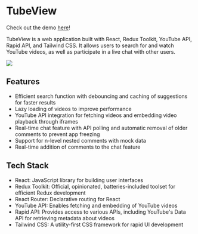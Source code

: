 # TubeView

Check out the demo [here](https://tubeview.vercel.app/)!

TubeView is a web application built with React, Redux Toolkit, YouTube API, Rapid API, and Tailwind CSS. It allows users to search for and watch YouTube videos, as well as participate in a live chat with other users.

[![](https://mermaid.ink/img/pako:eNp1VE2PmzAQ_SvIxyqbhPAZDpWiZKuulErb3baHlh4cPASrgJEx26ZR_vvajgmQBA5gz7z3Zjwe5ogSRgBFqBZYwIbiPcdFXFryOb_V85kVYD08fLReAfMko-U-MkvrByXA6jvQsyOSX_h7g7roaOgGdqwpEy1r1mAgHaUDjWTytQF-sL5XRJ6DjPKeSA69KN9oAawRY5ltGSY6xjPwlPGijbV6frLWOM87nkGec2uSBOo6uka3jrQZIT5yzvgt7ROmef9IRqZ3HsNYs6LKQUAH1Yo94AsIWaTr2vYF9VVtQMiY_cvrwD2AJsigBZRiS2thCMZSj3O29A3WGW4JamupfcfoqWrGihBjitS69XeEDnCbVeuQmLaOcXn-6rbvN8mxk_z14Xe_P2HQLKehQnuNd-irig57xRha56Vd1IW_QF2xsga5SECWhYzSTLMMSNp2Pz9T8XsJKrtqj171jeXifmZ5fv7ZBObCMtshwRgHkorAqiH-klkbX82MuEQTVAAvMCVyGuksYyQykC4UySXB_E-M4vIkcbgR7PVQJihKcV7DBDX6rzfT68r6SKhg_GLM5UWB3B6ROFRq8O1li0jNhJUp3St7w3NpzoSo6mg2U-7pnoqs2U0TVsxqSjJZguxt6c_8hR_ihQN-4GDPcUiys5dhunDtlARze4HR6TRBFS5_MiazErwBvVVB_qHI9r2pO1_adhDYoRt4S2-CDijynantuGG4nNu-6wahIzX-a4H5NPScueu5vuP5i7kkThDo0305z3A9yk_viErH7Q?type=png)](https://mermaid.live/edit#pako:eNp1VE2PmzAQ_SvIxyqbhPAZDpWiZKuulErb3baHlh4cPASrgJEx26ZR_vvajgmQBA5gz7z3Zjwe5ogSRgBFqBZYwIbiPcdFXFryOb_V85kVYD08fLReAfMko-U-MkvrByXA6jvQsyOSX_h7g7roaOgGdqwpEy1r1mAgHaUDjWTytQF-sL5XRJ6DjPKeSA69KN9oAawRY5ltGSY6xjPwlPGijbV6frLWOM87nkGec2uSBOo6uka3jrQZIT5yzvgt7ROmef9IRqZ3HsNYs6LKQUAH1Yo94AsIWaTr2vYF9VVtQMiY_cvrwD2AJsigBZRiS2thCMZSj3O29A3WGW4JamupfcfoqWrGihBjitS69XeEDnCbVeuQmLaOcXn-6rbvN8mxk_z14Xe_P2HQLKehQnuNd-irig57xRha56Vd1IW_QF2xsga5SECWhYzSTLMMSNp2Pz9T8XsJKrtqj171jeXifmZ5fv7ZBObCMtshwRgHkorAqiH-klkbX82MuEQTVAAvMCVyGuksYyQykC4UySXB_E-M4vIkcbgR7PVQJihKcV7DBDX6rzfT68r6SKhg_GLM5UWB3B6ROFRq8O1li0jNhJUp3St7w3NpzoSo6mg2U-7pnoqs2U0TVsxqSjJZguxt6c_8hR_ihQN-4GDPcUiys5dhunDtlARze4HR6TRBFS5_MiazErwBvVVB_qHI9r2pO1_adhDYoRt4S2-CDijynantuGG4nNu-6wahIzX-a4H5NPScueu5vuP5i7kkThDo0305z3A9yk_viErH7Q)

## Features

- Efficient search function with debouncing and caching of suggestions for faster results
- Lazy loading of videos to improve performance
- YouTube API integration for fetching videos and embedding video playback through iframes
- Real-time chat feature with API polling and automatic removal of older comments to prevent app freezing
- Support for n-level nested comments with mock data
- Real-time addition of comments to the chat feature

## Tech Stack

- React: JavaScript library for building user interfaces
- Redux Toolkit: Official, opinionated, batteries-included toolset for efficient Redux development
- React Router: Declarative routing for React
- YouTube API: Enables fetching and embedding of YouTube videos
- Rapid API: Provides access to various APIs, including YouTube's Data API for retrieving metadata about videos
- Tailwind CSS: A utility-first CSS framework for rapid UI development

